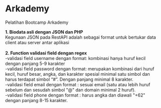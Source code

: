 # Arkademy
Pelatihan Bootcamp Arkademy

**1. Biodata asli dengan JSON dan PHP**<br>
Kegunaan JSON pada RestAPI adalah sebagai format untuk bertukar data client atau server antar aplikasi
<br>
<br>
**2. Function validasi field dengan regex**<br>
-validasi field username dengan format: kombinasi hanya huruf kecil dengan panjang 5-9 karakter<br>
-validasi field password dengan format: merupakan kombinasi dari huruf kecil, huruf besar, angka, dan karakter spesial minimal satu simbol dan harus terdapat simbol “#”. Dengan panjang minimal 8 karakter.<br>
-validasi field email dengan format   : sesuai email (satu atau lebih huruf sebelum dan sesudah simbol "@" dan domain minimal 2 huruf).<br>
-validasi field phone dengan format   : harus angka dan diawali "+62" dengan panjang 8-15 karakter.
<br>
<br>


